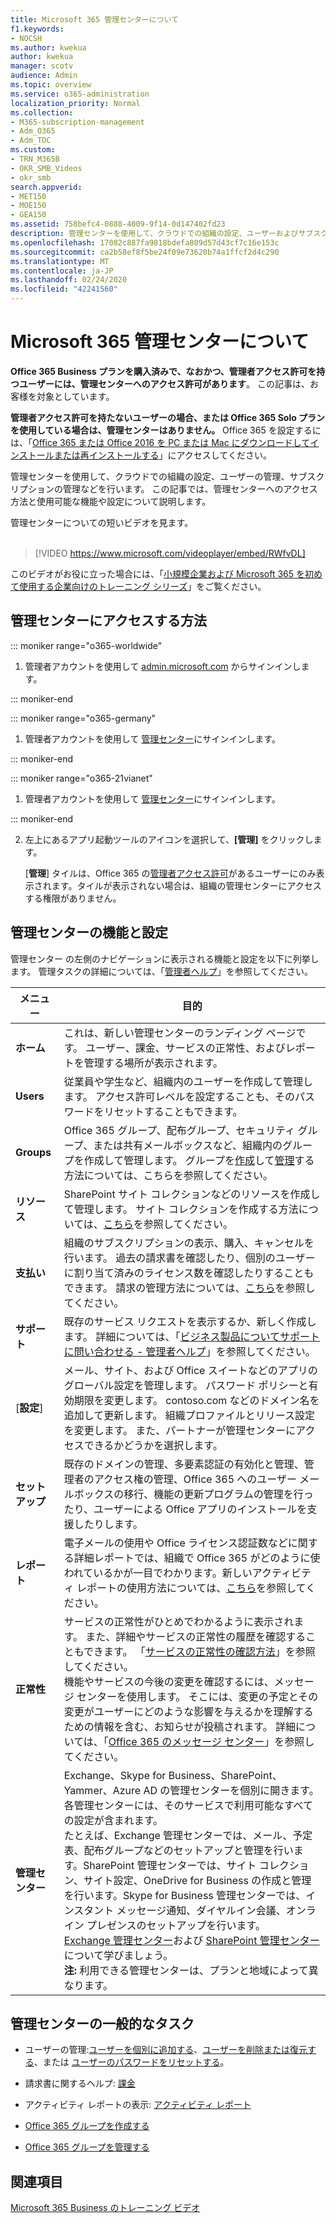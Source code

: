 ```yaml
---
title: Microsoft 365 管理センターについて
f1.keywords:
- NOCSH
ms.author: kwekua
author: kwekua
manager: scotv
audience: Admin
ms.topic: overview
ms.service: o365-administration
localization_priority: Normal
ms.collection:
- M365-subscription-management
- Adm_O365
- Adm_TOC
ms.custom:
- TRN_M365B
- OKR_SMB_Videos
- okr_smb
search.appverid:
- MET150
- MOE150
- GEA150
ms.assetid: 758befc4-0888-4009-9f14-0d147402fd23
description: 管理センターを使用して、クラウドでの組織の設定、ユーザーおよびサブスクリプションの管理を行います。 管理者アクセス許可によるアカウントへのサインインから始めます。
ms.openlocfilehash: 17082c887fa9818bdefa809d57d43cf7c16e153c
ms.sourcegitcommit: ca2b58ef8f5be24f09e73620b74a1ffcf2d4c290
ms.translationtype: MT
ms.contentlocale: ja-JP
ms.lasthandoff: 02/24/2020
ms.locfileid: "42241560"
---
```

# <a name="about-the-microsoft-365-admin-center"></a>Microsoft 365 管理センターについて

**Office 365 Business プランを購入済みで、なおかつ、管理者アクセス許可を持つユーザーには、管理センターへのアクセス許可があります**。 この記事は、お客様を対象としています。

**管理者アクセス許可を持たないユーザーの場合、または Office 365 Solo プランを使用している場合は、管理センターはありません。** Office 365 を設定するには、「[Office 365 または Office 2016 を PC または Mac にダウンロードしてインストールまたは再インストールする](https://support.office.com/article/4414eaaf-0478-48be-9c42-23adc4716658.aspx)」にアクセスしてください。

管理センターを使用して、クラウドでの組織の設定、ユーザーの管理、サブスクリプションの管理などを行います。 この記事では、管理センターへのアクセス方法と使用可能な機能や設定について説明します。

管理センターについての短いビデオを見ます。 <br><br>

> [!VIDEO https://www.microsoft.com/videoplayer/embed/RWfvDL]

このビデオがお役に立った場合には、「[小規模企業および Microsoft 365 を初めて使用する企業向けのトレーニング シリーズ](https://support.office.com/article/6ab4bbcd-79cf-4000-a0bd-d42ce4d12816)」をご覧ください。

## <a name="how-to-get-to-the-admin-center"></a>管理センターにアクセスする方法

::: moniker range="o365-worldwide"

1. 管理者アカウントを使用して <a href="https://go.microsoft.com/fwlink/p/?linkid=2024339" target="_blank">admin.microsoft.com</a> からサインインします。

::: moniker-end

::: moniker range="o365-germany"

1. 管理者アカウントを使用して <a href="https://go.microsoft.com/fwlink/p/?linkid=848041" target="_blank"> 管理センター</a>にサインインします。

::: moniker-end

::: moniker range="o365-21vianet"

1. 管理者アカウントを使用して <a href="https://go.microsoft.com/fwlink/p/?linkid=850627" target="_blank"> 管理センター</a>にサインインします。

::: moniker-end

2. 左上にあるアプリ起動ツールのアイコンを選択して、**[管理]** をクリックします。

    [**管理**] タイルは、Office 365 の[管理者アクセス許可](../add-users/about-admin-roles.md)があるユーザーにのみ表示されます。タイルが表示されない場合は、組織の管理センターにアクセスする権限がありません。

## <a name="admin-center-features-and-settings"></a>管理センターの機能と設定

管理センター の左側のナビゲーションに表示される機能と設定を以下に列挙します。 管理タスクの詳細については、「[管理者ヘルプ](https://support.office.com/article/17d3ff3f-3601-466e-b5a1-482b31cfb791.aspx)」を参照してください。
  
|**メニュー**|**目的**|
|-----|-----|
|**ホーム** <br/> |これは、新しい管理センターのランディング ページです。 ユーザー、課金、サービスの正常性、およびレポートを管理する場所が表示されます。  <br/> |
|**Users** <br/> |従業員や学生など、組織内のユーザーを作成して管理します。 アクセス許可レベルを設定することも、そのパスワードをリセットすることもできます。  <br/> |
|**Groups** <br/> |Office 365 グループ、配布グループ、セキュリティ グループ、または共有メールボックスなど、組織内のグループを作成して管理します。 グループを[作成](../create-groups/create-groups.md)して[管理](../create-groups/manage-groups.md)する方法については、こちらを参照してください。  <br/> |
|**リソース** <br/> |SharePoint サイト コレクションなどのリソースを作成して管理します。 サイト コレクションを作成する方法については、[こちら](https://support.office.com/article/3a3d7ab9-5d21-41f1-b4bd-5200071dd539.aspx)を参照してください。  <br/> |
|**支払い** <br/> |組織のサブスクリプションの表示、購入、キャンセルを行います。 過去の請求書を確認したり、個別のユーザーに割り当て済みのライセンス数を確認したりすることもできます。 請求の管理方法については、[こちら](../../commerce/subscriptions-and-billing.md)を参照してください。  <br/> |
|**サポート** <br/> | 既存のサービス リクエストを表示するか、新しく作成します。 詳細については、「[ビジネス製品についてサポートに問い合わせる - 管理者ヘルプ](../contact-support-for-business-products.md)」を参照してください。 |
|[**設定**] <br/> |メール、サイト、および Office スイートなどのアプリのグローバル設定を管理します。 パスワード ポリシーと有効期限を変更します。 contoso.com などのドメイン名を追加して更新します。 組織プロファイルとリリース設定を変更します。 また、パートナーが管理センターにアクセスできるかどうかを選択します。  <br/> |
|**セットアップ** <br/> |既存のドメインの管理、多要素認証の有効化と管理、管理者のアクセス権の管理、Office 365 へのユーザー メールボックスの移行、機能の更新プログラムの管理を行ったり、ユーザーによる Office アプリのインストールを支援したりします。 |
|**レポート** <br/> |電子メールの使用や Office ライセンス認証数などに関する詳細レポートでは、組織で Office 365 がどのように使われているかが一目でわかります。新しいアクティビティ レポートの使用方法については、[こちら](../activity-reports/activity-reports.md)を参照してください。  <br/> |
|**正常性** <br/> |サービスの正常性がひとめでわかるように表示されます。 また、詳細やサービスの正常性の履歴を確認することもできます。 「[サービスの正常性の確認方法](https://support.office.com/article/932AD3AD-533C-418A-B938-6E44E8BC33B0)」を参照してください。  <br/> 機能やサービスの今後の変更を確認するには、メッセージ センターを使用します。 そこには、変更の予定とその変更がユーザーにどのような影響を与えるかを理解するための情報を含む、お知らせが投稿されます。 詳細については、「[Office 365 のメッセージ センター](../manage/message-center.md)」を参照してください。  <br/> |
|**管理センター** <br/> |Exchange、Skype for Business、SharePoint、Yammer、Azure AD の管理センターを個別に開きます。 各管理センターには、そのサービスで利用可能なすべての設定が含まれます。  <br/> たとえば、Exchange 管理センターでは、メール、予定表、配布グループなどのセットアップと管理を行います。SharePoint 管理センターでは、サイト コレクション、サイト設定、OneDrive for Business の作成と管理を行います。Skype for Business 管理センターでは、インスタント メッセージ通知、ダイヤルイン会議、オンライン プレゼンスのセットアップを行います。  <br/> [Exchange 管理センター](https://go.microsoft.com/fwlink/p/?LinkID=271807)および [SharePoint 管理センター](https://support.office.com/article/79eb0420-8cbd-4bcb-a90b-ddc7d3ab4b3a.aspx)について学びましょう。<br/> **注:** 利用できる管理センターは、プランと地域によって異なります。           |
   
## <a name="common-tasks-in-the-admin-center"></a>管理センターの一般的なタスク

- ユーザーの管理:[ユーザーを個別に追加する](../add-users/add-users.md)、[ユーザーを削除または復元する](../add-users/delete-a-user.md)、または [ユーザーのパスワードをリセットする](../add-users/reset-passwords.md)。

- 請求書に関するヘルプ: [課金](../../commerce/subscriptions-and-billing.md)

- アクティビティ レポートの表示: [アクティビティ レポート](../activity-reports/activity-reports.md)

- [Office 365 グループを作成する](../create-groups/create-groups.md)

- [Office 365 グループを管理する](../create-groups/manage-groups.md)

## <a name="see-also"></a>関連項目

[Microsoft 365 Business のトレーニング ビデオ](https://support.office.com/article/6ab4bbcd-79cf-4000-a0bd-d42ce4d12816)